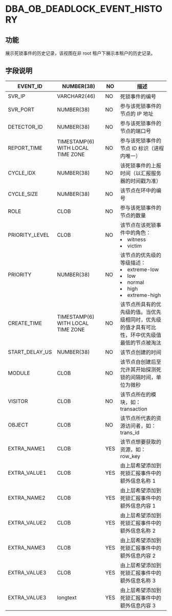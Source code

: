 # DBA_OB_DEADLOCK_EVENT_HISTORY
## 功能
展示死锁事件的历史记录，该视图在非 root 租户下展示本租户的历史记录。
## 字段说明

| EVENT_ID | NUMBER(38) | NO | 描述 |
| --- | --- | --- | --- |
| SVR_IP | VARCHAR2(46) | NO | 死锁事件的编号 |
| SVR_PORT | NUMBER(38) | NO | 参与该死锁事件的节点的 IP 地址 |
| DETECTOR_ID | NUMBER(38) | NO | 参与该死锁事件的节点的端口号 |
| REPORT_TIME | TIMESTAMP(6) WITH LOCAL TIME ZONE | NO | 参与该死锁事件的节点 ID 标识（进程内唯一） |
| CYCLE_IDX | NUMBER(38) | NO | 该死锁事件的上报时间（以汇报服务器的时间戳为准） |
| CYCLE_SIZE | NUMBER(38) | NO | 该节点在环中的编号 |
| ROLE | CLOB | NO | 参与该死锁事件的节点的数量 |
| PRIORITY_LEVEL | CLOB | NO | 该节点在该死锁事件中的角色：<li>witness<li>victim |
| PRIORITY | NUMBER(38) | NO | 该节点的优先级的等级描述：<li>extreme-low<li>low<li>normal<li>high<li>extreme-high |
| CREATE_TIME | TIMESTAMP(6) WITH LOCAL TIME ZONE | NO | 该节点所具有的优先级的值。当优先级相同时，优先级的值才具有可比性，环中优先级值最低的节点被淘汰 |
| START_DELAY_US | NUMBER(38) | NO | 该节点创建的时间 |
| MODULE | CLOB | NO | 该节点自创建后至允许其开始探测死锁的间隔时间，单位为微秒 |
| VISITOR | CLOB | NO | 该节点所在的模块，如：transaction |
| OBJECT | CLOB | NO | 该节点所代表的资源访问者，如：trans_id |
| EXTRA_NAME1 | CLOB | YES | 该节点想要获取的资源，如：row_key |
| EXTRA_VALUE1 | CLOB | YES | 由上层希望添加到死锁汇报事件中的额外信息名称 1 |
| EXTRA_NAME2 | CLOB | YES | 由上层希望添加到死锁汇报事件中的额外信息内容 1 |
| EXTRA_VALUE2 | CLOB | YES | 由上层希望添加到死锁汇报事件中的额外信息名称 2 |
| EXTRA_NAME3 | CLOB | YES | 由上层希望添加到死锁汇报事件中的额外信息内容 2 |
| EXTRA_VALUE3 | CLOB | YES | 由上层希望添加到死锁汇报事件中的额外信息名称 3 |
| EXTRA_VALUE3 | longtext | YES | 由上层希望添加到死锁汇报事件中的额外信息内容 3 |


